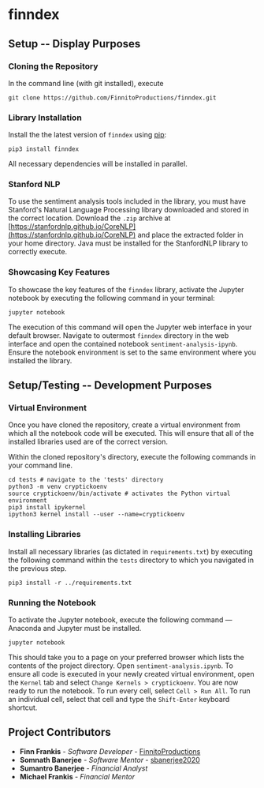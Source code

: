 # finndex
## Setup -- Display Purposes
### Cloning the Repository
In the command line (with git installed), execute
```shell
git clone https://github.com/FinnitoProductions/finndex.git
```
### Library Installation
Install the the latest version of `finndex` using [pip](https://pip.pypa.io/en/stable/installing/):
```shell
pip3 install finndex
```
All necessary dependencies will be installed in parallel.
### Stanford NLP
To use the sentiment analysis tools included in the library, you must have Stanford's Natural Language Processing library downloaded and stored in the correct location. Download the `.zip` archive at [https://stanfordnlp.github.io/CoreNLP](https://stanfordnlp.github.io/CoreNLP) and place the extracted folder in your home directory. Java must be installed for the StanfordNLP library to correctly execute.
### Showcasing Key Features
To showcase the key features of the `finndex` library, activate the Jupyter notebook by executing the following command in your terminal:
```shell
jupyter notebook
```
The execution of this command will open the Jupyter web interface in your default browser. Navigate to outermost `finndex` directory in the web interface and open the contained notebook `sentiment-analysis-ipynb`. Ensure the notebook environment is set to the same environment where you installed the library.
## Setup/Testing -- Development Purposes
### Virtual Environment
Once you have cloned the repository, create a virtual environment from which all the notebook code will be executed. This will ensure that all of the installed libraries used are of the correct version.

Within the cloned repository's directory, execute the following commands in your command line.
```shell
cd tests # navigate to the 'tests' directory
python3 -m venv cryptickoenv
source cryptickoenv/bin/activate # activates the Python virtual environment
pip3 install ipykernel
ipython3 kernel install --user --name=cryptickoenv
```
### Installing Libraries
Install all necessary libraries (as dictated in `requirements.txt`) by executing the following command within the `tests` directory to which you navigated in the previous step.
```shell
pip3 install -r ../requirements.txt
```
### Running the Notebook
To activate the Jupyter notebook, execute the following command &mdash; Anaconda and Jupyter must be installed.
```shell
jupyter notebook
```
This should take you to a page on your preferred browser which lists the contents of the project directory. Open `sentiment-analysis.ipynb`. To ensure all code is executed in your newly created virtual environment, open the `Kernel` tab and select `Change Kernels > cryptickoenv`. You are now ready to run the notebook. To run every cell, select `Cell > Run All`. To run an individual cell, select that cell and type the `Shift-Enter` keyboard shortcut.
## Project Contributors
* **Finn Frankis** - *Software Developer* - [FinnitoProductions](https://github.com/FinnitoProductions)
* **Somnath Banerjee** - *Software Mentor* - [sbanerjee2020](https://github.com/sbanerjee2020)
* **Sumantro Banerjee** - *Financial Analyst*
* **Michael Frankis** - *Financial Mentor*
